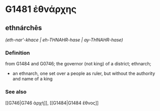 # G1481 ἐθνάρχης

## ethnárchēs

_(eth-nar'-khace | eh-THNAHR-hase | ay-THNAHR-hase)_

### Definition

from G1484 and G0746; the governor (not king) of a district; ethnarch; 

- an ethnarch, one set over a people as ruler, but without the authority and name of a king

### See also

[[G746|G746 ἀρχή]], [[G1484|G1484 ἔθνος]]
